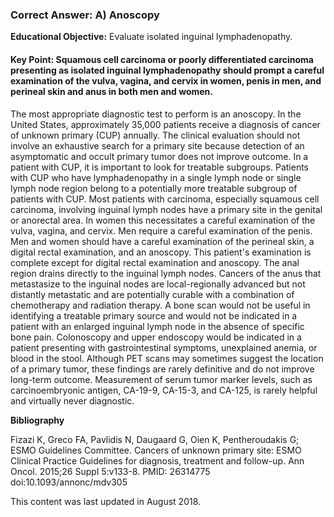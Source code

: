 
### Correct Answer: A) Anoscopy 

**Educational Objective:** Evaluate isolated inguinal lymphadenopathy.

#### **Key Point:** Squamous cell carcinoma or poorly differentiated carcinoma presenting as isolated inguinal lymphadenopathy should prompt a careful examination of the vulva, vagina, and cervix in women, penis in men, and perineal skin and anus in both men and women.

The most appropriate diagnostic test to perform is an anoscopy. In the United States, approximately 35,000 patients receive a diagnosis of cancer of unknown primary (CUP) annually. The clinical evaluation should not involve an exhaustive search for a primary site because detection of an asymptomatic and occult primary tumor does not improve outcome. In a patient with CUP, it is important to look for treatable subgroups. Patients with CUP who have lymphadenopathy in a single lymph node or single lymph node region belong to a potentially more treatable subgroup of patients with CUP. Most patients with carcinoma, especially squamous cell carcinoma, involving inguinal lymph nodes have a primary site in the genital or anorectal area. In women this necessitates a careful examination of the vulva, vagina, and cervix. Men require a careful examination of the penis. Men and women should have a careful examination of the perineal skin, a digital rectal examination, and an anoscopy. This patient's examination is complete except for digital rectal examination and anoscopy. The anal region drains directly to the inguinal lymph nodes. Cancers of the anus that metastasize to the inguinal nodes are local-regionally advanced but not distantly metastatic and are potentially curable with a combination of chemotherapy and radiation therapy.
A bone scan would not be useful in identifying a treatable primary source and would not be indicated in a patient with an enlarged inguinal lymph node in the absence of specific bone pain.
Colonoscopy and upper endoscopy would be indicated in a patient presenting with gastrointestinal symptoms, unexplained anemia, or blood in the stool.
Although PET scans may sometimes suggest the location of a primary tumor, these findings are rarely definitive and do not improve long-term outcome.
Measurement of serum tumor marker levels, such as carcinoembryonic antigen, CA-19-9, CA-15-3, and CA-125, is rarely helpful and virtually never diagnostic.

**Bibliography**

Fizazi K, Greco FA, Pavlidis N, Daugaard G, Oien K, Pentheroudakis G; ESMO Guidelines Committee. Cancers of unknown primary site: ESMO Clinical Practice Guidelines for diagnosis, treatment and follow-up. Ann Oncol. 2015;26 Suppl 5:v133-8. PMID: 26314775 doi:10.1093/annonc/mdv305

This content was last updated in August 2018.